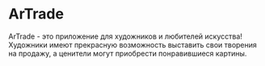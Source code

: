 # ArTrade
ArTrade - это приложение для художников и любителей искусства! Художники имеют прекрасную возможность выставить свои творения на продажу, а ценители могут приобрести понравившиеся картины.
